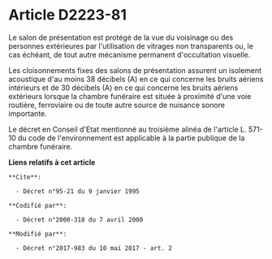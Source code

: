 # Article D2223-81

Le salon de présentation est protégé de la vue du voisinage ou des personnes extérieures par l'utilisation de vitrages non
transparents ou, le cas échéant, de tout autre mécanisme permanent d'occultation visuelle.

Les cloisonnements fixes des salons de présentation assurent un isolement acoustique d'au moins 38 décibels (A) en ce qui
concerne les bruits aériens intérieurs et de 30 décibels (A) en ce qui concerne les bruits aériens extérieurs lorsque la
chambre funéraire est située à proximité d'une voie routière, ferroviaire ou de toute autre source de nuisance sonore
importante.

Le décret en Conseil d'Etat mentionné au troisième alinéa de l'article L. 571-10 du code de l'environnement est applicable à
la partie publique de la chambre funéraire.

**Liens relatifs à cet article**

	**Cite**:

	  - Décret n°95-21 du 9 janvier 1995

	**Codifié par**:

	  - Décret n°2000-318 du 7 avril 2000

	**Modifié par**:

	  - Décret n°2017-983 du 10 mai 2017 - art. 2
